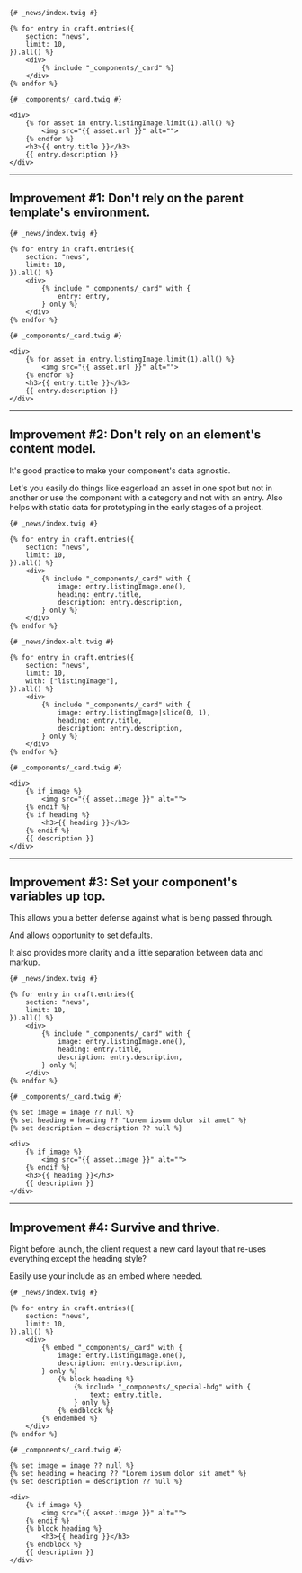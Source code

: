 ```
{# _news/index.twig #}

{% for entry in craft.entries({
    section: "news",
    limit: 10,
}).all() %}
    <div>
        {% include "_components/_card" %}
    </div>
{% endfor %}
```

```
{# _components/_card.twig #}

<div>
    {% for asset in entry.listingImage.limit(1).all() %}
        <img src="{{ asset.url }}" alt="">
    {% endfor %}
    <h3>{{ entry.title }}</h3>
    {{ entry.description }}
</div>
```

---

## Improvement #1: Don't rely on the parent template's environment.

```
{# _news/index.twig #}

{% for entry in craft.entries({
    section: "news",
    limit: 10,
}).all() %}
    <div>
        {% include "_components/_card" with {
            entry: entry,
        } only %}
    </div>
{% endfor %}
```

```
{# _components/_card.twig #}

<div>
    {% for asset in entry.listingImage.limit(1).all() %}
        <img src="{{ asset.url }}" alt="">
    {% endfor %}
    <h3>{{ entry.title }}</h3>
    {{ entry.description }}
</div>
```

---

## Improvement #2: Don't rely on an element's content model.

It's good practice to make your component's data agnostic.

Let's you easily do things like eagerload an asset in one spot but not in another or use the component with a category and not with an entry. Also helps with static data for prototyping in the early stages of a project.

```
{# _news/index.twig #}

{% for entry in craft.entries({
    section: "news",
    limit: 10,
}).all() %}
    <div>
        {% include "_components/_card" with {
            image: entry.listingImage.one(),
            heading: entry.title,
            description: entry.description,
        } only %}
    </div>
{% endfor %}
```

```
{# _news/index-alt.twig #}

{% for entry in craft.entries({
    section: "news",
    limit: 10,
    with: ["listingImage"],
}).all() %}
    <div>
        {% include "_components/_card" with {
            image: entry.listingImage|slice(0, 1),
            heading: entry.title,
            description: entry.description,
        } only %}
    </div>
{% endfor %}
```

```
{# _components/_card.twig #}

<div>
    {% if image %}
        <img src="{{ asset.image }}" alt="">
    {% endif %}
    {% if heading %}
        <h3>{{ heading }}</h3>
    {% endif %}
    {{ description }}
</div>
```

---

## Improvement #3: Set your component's variables up top.

This allows you a better defense against what is being passed through.

And allows opportunity to set defaults.

It also provides more clarity and a little separation between data and markup.

```
{# _news/index.twig #}

{% for entry in craft.entries({
    section: "news",
    limit: 10,
}).all() %}
    <div>
        {% include "_components/_card" with {
            image: entry.listingImage.one(),
            heading: entry.title,
            description: entry.description,
        } only %}
    </div>
{% endfor %}
```

```
{# _components/_card.twig #}

{% set image = image ?? null %}
{% set heading = heading ?? "Lorem ipsum dolor sit amet" %}
{% set description = description ?? null %}

<div>
    {% if image %}
        <img src="{{ asset.image }}" alt="">
    {% endif %}
    <h3>{{ heading }}</h3>
    {{ description }}
</div>
```

---

## Improvement #4: Survive and thrive.

Right before launch, the client request a new card layout that re-uses everything except the heading style?

Easily use your include as an embed where needed.

```
{# _news/index.twig #}

{% for entry in craft.entries({
    section: "news",
    limit: 10,
}).all() %}
    <div>
        {% embed "_components/_card" with {
            image: entry.listingImage.one(),
            description: entry.description,
        } only %}
            {% block heading %}
                {% include "_components/_special-hdg" with {
                    text: entry.title,
                } only %}
            {% endblock %}
        {% endembed %}
    </div>
{% endfor %}
```

```
{# _components/_card.twig #}

{% set image = image ?? null %}
{% set heading = heading ?? "Lorem ipsum dolor sit amet" %}
{% set description = description ?? null %}

<div>
    {% if image %}
        <img src="{{ asset.image }}" alt="">
    {% endif %}
    {% block heading %}
        <h3>{{ heading }}</h3>
    {% endblock %}
    {{ description }}
</div>
```
